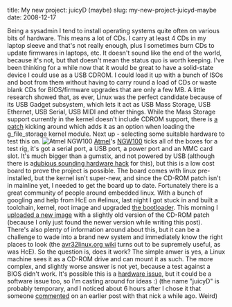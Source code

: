 title: My new project: juicyD (maybe)
slug: my-new-project-juicyd-maybe
date: 2008-12-17


Being a sysadmin I tend to install operating systems quite often on various bits of hardware. This means a lot of CDs. I carry at least 4 CDs in my laptop sleeve and that's not really enough, plus I sometimes burn CDs to update firmwares in laptops, etc.
It doesn't sound like the end of the world, because it's not, but that doesn't mean the status quo is worth keeping. I've been thinking for a while now that it would be great to have a solid-state device I could use as a USB CDROM. I could load it up with a bunch of ISOs and boot from them without having to carry round a load of CDs or waste blank CDs for BIOS/firmware upgrades that are only a few MB.
A little research showed that, as ever, Linux was the perfect candidate because of its USB Gadget subsystem, which lets it act as USB Mass Storage, USB Ethernet, USB Serial, USB MIDI and other things.
While the Mass Storage support currently in the kernel doesn't include CDROM support, there is [a patch](http://www.kernel.org/pub/linux/kernel/people/gregkh/gregkh-2.6/gregkh-04-usb/usb-g_file_storage-add-cd-rom-emulation.patch "g_file_storage CD-ROM patch") kicking around which adds it as an option when loading the g\_file\_storage kernel module.
Next up - selecting some suitable hardware to test this on.
![Atmel NGW100](http://www.avr32linux.org/twiki/pub/Main/ModifyTheNGW100/ngw_overview.png)
[Atmel](http://www.atmel.no/ "Atmel")'s [NGW100](http://www.atmel.com/dyn/products/tools_card.asp?tool_id=4102) ticks all of the boxes for a test rig, it's got a serial port, a USB port, a power port and an MMC card slot. It's much bigger than a gumstix, and not powered by USB (although there is a[dubious sounding hardware hack](http://nickstallman.net/node/11) for this), but this is a low cost board to prove the project is possible.
The board comes with linux pre-installed, but the kernel isn't super-new, and since the CD-ROM patch isn't in mainline yet, I needed to get the board up to date.
Fortunately there is a great community of people around embedded linux. With a bunch of googling and help from HcE on \#elinux, last night I got stuck in and built a toolchain, kernel, root image and upgraded [the bootloader](http://www.atmel.no/buildroot/buildroot-u-boot.html). This morning I [uploaded a new image](http://support.atmel.no/knowledgebase/avr32studiohelp/com.atmel.avr32.tool.ngw100/html/firmware_upgrade.html#With_serial_link) with a slightly old version of the CD-ROM patch (because I only just found the newer version while writing this post).
There's also plenty of information around about this, but it can be a challenge to wade into a brand new system and immediately know the right places to look (the [avr32linux.org wiki](http://avr32linux.org/twiki/bin/view) turns out to be supremely useful, as was HcE).
So the question is, does it work? The simple anwer is yes, a Linux machine sees it as a CD-ROM drive and can mount it as such. The more complex, and slightly worse answer is not yet, because a test against a BIOS didn't work. It's possible this is a [hardware issue](http://www.avrfreaks.net/wiki/index.php/VBUS_fix), but it could be a software issue too, so I'm casting around for ideas :)
(the name "juicyD" is probably temporary, and I noticed about 6 hours after I chose it that someone [commented](http://www.tenshu.net/archives/2007/06/03/transcoding-video-for-the-ps3-in-ubuntu/#comment-56) on an earlier post with that nick a while ago. Weird)
